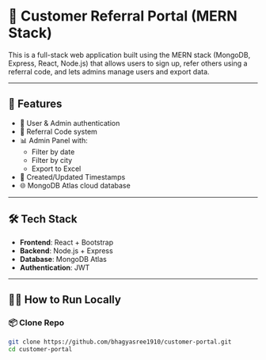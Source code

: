 # 👥 Customer Referral Portal (MERN Stack)

This is a full-stack web application built using the MERN stack (MongoDB, Express, React, Node.js) that allows users to sign up, refer others using a referral code, and lets admins manage users and export data.

---

## 🚀 Features

- 🔐 User & Admin authentication
- 📮 Referral Code system
- 📊 Admin Panel with:
  - Filter by date
  - Filter by city
  - Export to Excel
- 📅 Created/Updated Timestamps
- 🌐 MongoDB Atlas cloud database

---

## 🛠️ Tech Stack

- **Frontend**: React + Bootstrap
- **Backend**: Node.js + Express
- **Database**: MongoDB Atlas
- **Authentication**: JWT

---

## 🧑‍💻 How to Run Locally

### 📦 Clone Repo

```bash
git clone https://github.com/bhagyasree1910/customer-portal.git
cd customer-portal
